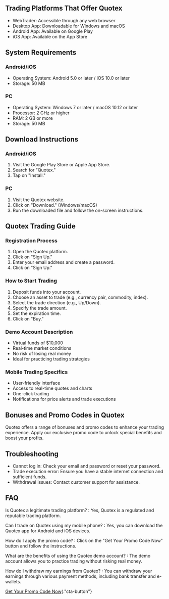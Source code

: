 ## Trading Platforms That Offer Quotex

-   WebTrader: Accessible through any web browser
-   Desktop App: Downloadable for Windows and macOS
-   Android App: Available on Google Play
-   iOS App: Available on the App Store

## System Requirements

### Android/iOS

-   Operating System: Android 5.0 or later / iOS 10.0 or later
-   Storage: 50 MB

### PC

-   Operating System: Windows 7 or later / macOS 10.12 or later
-   Processor: 2 GHz or higher
-   RAM: 2 GB or more
-   Storage: 50 MB

## Download Instructions

### Android/iOS

1.  Visit the Google Play Store or Apple App Store.
2.  Search for "Quotex."
3.  Tap on "Install."

### PC

1.  Visit the Quotex website.
2.  Click on "Download." (Windows/macOS)
3.  Run the downloaded file and follow the on-screen instructions.

## Quotex Trading Guide

### Registration Process

1.  Open the Quotex platform.
2.  Click on "Sign Up."
3.  Enter your email address and create a password.
4.  Click on "Sign Up."

### How to Start Trading

1.  Deposit funds into your account.
2.  Choose an asset to trade (e.g., currency pair, commodity, index).
3.  Select the trade direction (e.g., Up/Down).
4.  Specify the trade amount.
5.  Set the expiration time.
6.  Click on "Buy."

### Demo Account Description

-   Virtual funds of \$10,000
-   Real-time market conditions
-   No risk of losing real money
-   Ideal for practicing trading strategies

### Mobile Trading Specifics

-   User-friendly interface
-   Access to real-time quotes and charts
-   One-click trading
-   Notifications for price alerts and trade executions

## Bonuses and Promo Codes in Quotex

Quotex offers a range of bonuses and promo codes to enhance your trading
experience. Apply our exclusive promo code to unlock special benefits
and boost your profits.

## Troubleshooting

-   Cannot log in: Check your email and password or reset your password.
-   Trade execution error: Ensure you have a stable internet connection
    and sufficient funds.
-   Withdrawal issues: Contact customer support for assistance.

## FAQ

Is Quotex a legitimate trading platform?
:   Yes, Quotex is a regulated and reputable trading platform.

Can I trade on Quotex using my mobile phone?
:   Yes, you can download the Quotex app for Android and iOS devices.

How do I apply the promo code?
:   Click on the "Get Your Promo Code Now" button and follow the
    instructions.

What are the benefits of using the Quotex demo account?
:   The demo account allows you to practice trading without risking real
    money.

How do I withdraw my earnings from Quotex?
:   You can withdraw your earnings through various payment methods,
    including bank transfer and e-wallets.

[Get Your Promo Code
Now](\%22https://traff.sbs/brokerqxsignup\%22){."cta-button"}

